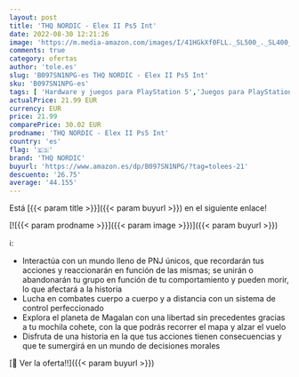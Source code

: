 ```yaml
---
layout: post
title: 'THQ NORDIC - Elex II Ps5 Int'
date: 2022-08-30 12:21:26
image: 'https://m.media-amazon.com/images/I/41HGkXf0FLL._SL500_._SL400_.jpg'
comments: true
category: ofertas
author: 'tole.es'
slug: 'B097SN1NPG-es THQ NORDIC - Elex II Ps5 Int'
sku: 'B097SN1NPG-es'
tags: [ 'Hardware y juegos para PlayStation 5','Juegos para PlayStation 5','Videojuegos','ps5','thq nordic','🇪🇸', ]
actualPrice: 21.99 EUR
currency: EUR
price: 21.99
comparePrice: 30.02 EUR
prodname: 'THQ NORDIC - Elex II Ps5 Int'
country: 'es'
flag: '🇪🇸'
brand: 'THQ NORDIC'
buyurl: 'https://www.amazon.es/dp/B097SN1NPG/?tag=tolees-21'
descuento: '26.75'
average: '44.155'
---
```


Está [{{< param title >}}]({{< param buyurl >}}) en el siguiente enlace!

[![{{< param prodname >}}]({{< param image >}})]({{< param buyurl >}})

ℹ️:

- Interactúa con un mundo lleno de PNJ únicos, que recordarán tus acciones y reaccionarán en función de las mismas; se unirán o abandonarán tu grupo en función de tu comportamiento y pueden morir, lo que afectará a la historia
- Lucha en combates cuerpo a cuerpo y a distancia con un sistema de control perfeccionado
- Explora el planeta de Magalan con una libertad sin precedentes gracias a tu mochila cohete, con la que podrás recorrer el mapa y alzar el vuelo
- Disfruta de una historia en la que tus acciones tienen consecuencias y que te sumergirá en un mundo de decisiones morales

[🛒 Ver la oferta!!]({{< param buyurl >}})

